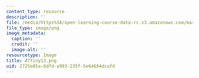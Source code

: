 ```yaml
---
content_type: resource
description: ''
file: /media/https%3A/open-learning-course-data-rc.s3.amazonaws.com/mas-962-special-topics-new-textiles-spring-2010/2725e85a6dfda993235f5e64684dcafd_ATtiny13.png
file_type: image/png
image_metadata:
  caption: ''
  credit: ''
  image-alt: ''
resourcetype: Image
title: ATtiny13.png
uid: 2725e85a-6dfd-a993-235f-5e64684dcafd
---
```

